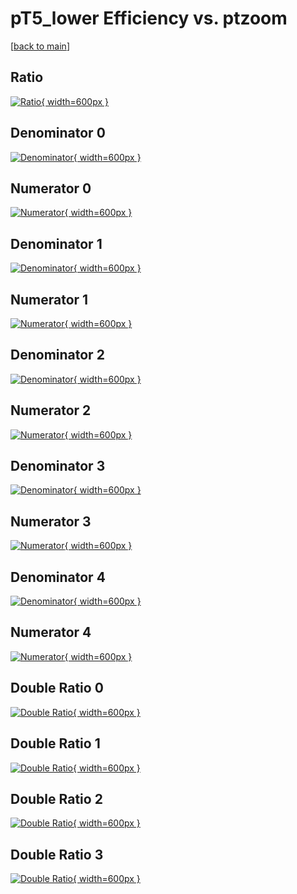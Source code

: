 # pT5_lower Efficiency vs. ptzoom

[[back to main](./)]



## Ratio

[![Ratio](../mtv/var/pT5_lower_xtr_211_0_eff_ptzoom.png){ width=600px }](../mtv/var/pT5_lower_xtr_211_0_eff_ptzoom.pdf)

## Denominator 0

[![Denominator](../mtv/den/pT5_lower_xtr_211_0_eff_ptzoom_den0.png){ width=600px }](../mtv/den/pT5_lower_xtr_211_0_eff_ptzoom_den0.pdf)

## Numerator 0

[![Numerator](../mtv/num/pT5_lower_xtr_211_0_eff_ptzoom_num0.png){ width=600px }](../mtv/num/pT5_lower_xtr_211_0_eff_ptzoom_num0.pdf)

## Denominator 1

[![Denominator](../mtv/den/pT5_lower_xtr_211_0_eff_ptzoom_den1.png){ width=600px }](../mtv/den/pT5_lower_xtr_211_0_eff_ptzoom_den1.pdf)

## Numerator 1

[![Numerator](../mtv/num/pT5_lower_xtr_211_0_eff_ptzoom_num1.png){ width=600px }](../mtv/num/pT5_lower_xtr_211_0_eff_ptzoom_num1.pdf)

## Denominator 2

[![Denominator](../mtv/den/pT5_lower_xtr_211_0_eff_ptzoom_den2.png){ width=600px }](../mtv/den/pT5_lower_xtr_211_0_eff_ptzoom_den2.pdf)

## Numerator 2

[![Numerator](../mtv/num/pT5_lower_xtr_211_0_eff_ptzoom_num2.png){ width=600px }](../mtv/num/pT5_lower_xtr_211_0_eff_ptzoom_num2.pdf)

## Denominator 3

[![Denominator](../mtv/den/pT5_lower_xtr_211_0_eff_ptzoom_den3.png){ width=600px }](../mtv/den/pT5_lower_xtr_211_0_eff_ptzoom_den3.pdf)

## Numerator 3

[![Numerator](../mtv/num/pT5_lower_xtr_211_0_eff_ptzoom_num3.png){ width=600px }](../mtv/num/pT5_lower_xtr_211_0_eff_ptzoom_num3.pdf)

## Denominator 4

[![Denominator](../mtv/den/pT5_lower_xtr_211_0_eff_ptzoom_den4.png){ width=600px }](../mtv/den/pT5_lower_xtr_211_0_eff_ptzoom_den4.pdf)

## Numerator 4

[![Numerator](../mtv/num/pT5_lower_xtr_211_0_eff_ptzoom_num4.png){ width=600px }](../mtv/num/pT5_lower_xtr_211_0_eff_ptzoom_num4.pdf)

## Double Ratio 0

[![Double Ratio](../mtv/ratio/pT5_lower_xtr_211_0_eff_ptzoom_ratio0.png){ width=600px }](../mtv/ratio/pT5_lower_xtr_211_0_eff_ptzoom_ratio0.pdf)

## Double Ratio 1

[![Double Ratio](../mtv/ratio/pT5_lower_xtr_211_0_eff_ptzoom_ratio1.png){ width=600px }](../mtv/ratio/pT5_lower_xtr_211_0_eff_ptzoom_ratio1.pdf)

## Double Ratio 2

[![Double Ratio](../mtv/ratio/pT5_lower_xtr_211_0_eff_ptzoom_ratio2.png){ width=600px }](../mtv/ratio/pT5_lower_xtr_211_0_eff_ptzoom_ratio2.pdf)

## Double Ratio 3

[![Double Ratio](../mtv/ratio/pT5_lower_xtr_211_0_eff_ptzoom_ratio3.png){ width=600px }](../mtv/ratio/pT5_lower_xtr_211_0_eff_ptzoom_ratio3.pdf)

